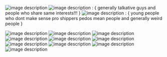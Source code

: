 

<p align="center">

</p>


![image description](https://64.media.tumblr.com/a1369a41f0ec777c7c3cdc08c110ee23/596c5a1eef18e2b3-c6/s250x400/63c91651a9f64d6e490f6ea1b4b18fff1a851aed.gifv)    ![image description](https://64.media.tumblr.com/7aa9cd08eb562b590c8a00918b90ede3/1f70b52391bf3126-2f/s75x75_c1/ae0ccc6d223366ca86c84e5454fec849ee0fcef1.pnj) : { generally talkative guys and people who share same interests!!! }
![image description](https://64.media.tumblr.com/72750af164f9cd79b305497949a9d912/1f70b52391bf3126-3a/s75x75_c1/966559e49c45f9df2ddb33f26b028c1be662158c.pnj) : { young people who dont make sense pro shippers pedos mean people and generally weird people }
<p align="center">



![image description](https://64.media.tumblr.com/7291a0c205f45c1385f16e2ccaf0abe0/0a844093c4702aee-89/s100x200/ebc92de0262992b0d712c1984b21cb9dbd46d441.pnj) ![image description](https://64.media.tumblr.com/231796cb0902abbc37f0dccc0e2e8c0f/0a314c1722fc4072-6e/s100x200/3c54da33774d9a86064bbcb28a8be2109371136c.gifv) ![image description](https://64.media.tumblr.com/d8f10ca0f35274d83cb4a63f45c3f6d2/0a314c1722fc4072-8b/s100x200/b48e553fab7b98311069aac88de602cc59f35580.pnj) ![image description](https://64.media.tumblr.com/8aabcfd744456e7bf1385466623bbdc9/0a314c1722fc4072-ae/s100x200/d8378aab94dd3402ed593f21ec7891843f8bcc23.gifv) ![image description](https://64.media.tumblr.com/505f63c8c76c7e566a117a852af3e07b/b19b8466f96477fc-80/s75x75_c1/99af2486f4f94b13200296d1abbd26d94916cf2f.webp) ![image description](https://64.media.tumblr.com/b3c387650d8c66e62d87eaaadc502073/21317507f7352712-90/s100x200/0e66996acce2e367ddb860482501bddb56e7f263.webp) ![image description](https://64.media.tumblr.com/05709a5f0eb47da30aee563c462a7338/21317507f7352712-4b/s100x200/7324b9651fc5c546142d791c39ff5201c274891b.webp) ![image description](https://64.media.tumblr.com/c8f694a4451bc07bbbb34042e899fb8f/b5784753c37f3c17-2b/s100x200/26b813fc035cc7e835d219c8dbdd8a39a3149f28.gifv) ![image description](https://64.media.tumblr.com/b44ceefd6a6a1d9f6ae79c37e32ce7d9/b5784753c37f3c17-0a/s250x400/0c2ce96760994d700e66fd419682f84946daffb9.gifv) ![image description](https://64.media.tumblr.com/222028ac965211355def79b361213448/cb96f86236173e93-92/s75x75_c1/5e260ebfb5b8c1ada0d01e68302e50ddb514283a.gifv)

